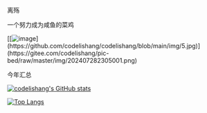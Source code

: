 离殇

一个努力成为咸鱼的菜鸡

[[![image]([https://github.com/codelishang/codelishang/blob/main/img/5.jpg](https://gitee.com/codelishang/pic-bed/raw/master/img/202407282305001.png))](https://github.com/codelishang/codelishang/blob/main/img/5.jpg)](https://gitee.com/codelishang/pic-bed/raw/master/img/202407282305001.png)

今年汇总

[![codelishang's GitHub stats](https://github-readme-stats.vercel.app/api?username=codelishang&show_icons=true&theme=radical)](https://codelishang.github.io/)

[![Top Langs](https://github-readme-stats.vercel.app/api/top-langs/?username=codelishang)](https://github.com/codelishang/codelishang/blob/main/img/6.jpg)
